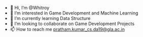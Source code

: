 - 👋 Hi, I’m @Whitroy
- 👀 I’m interested in Game Development and Machine Learning
- 🌱 I’m currently learning Data Structure
- 💞️ I’m looking to collaborate on Game Development Projects
- 📫 How to reach me pratham.kumar_cs.da19@gla.ac.in

<!---
Whitroy/Whitroy is a ✨ special ✨ repository because its `README.md` (this file) appears on your GitHub profile.
You can click the Preview link to take a look at your changes.
--->
